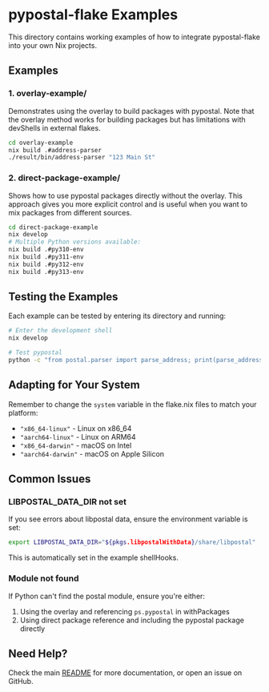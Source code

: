 # pypostal-flake Examples

This directory contains working examples of how to integrate pypostal-flake into your own Nix projects.

## Examples

### 1. overlay-example/

Demonstrates using the overlay to build packages with pypostal. Note that the overlay method works for building packages but has limitations with devShells in external flakes.

```bash
cd overlay-example
nix build .#address-parser
./result/bin/address-parser "123 Main St"
```

### 2. direct-package-example/

Shows how to use pypostal packages directly without the overlay. This approach gives you more explicit control and is useful when you want to mix packages from different sources.

```bash
cd direct-package-example
nix develop
# Multiple Python versions available:
nix build .#py310-env
nix build .#py311-env
nix build .#py312-env
nix build .#py313-env
```

## Testing the Examples

Each example can be tested by entering its directory and running:

```bash
# Enter the development shell
nix develop

# Test pypostal
python -c "from postal.parser import parse_address; print(parse_address('123 Main St, San Francisco, CA 94102'))"
```

## Adapting for Your System

Remember to change the `system` variable in the flake.nix files to match your platform:
- `"x86_64-linux"` - Linux on x86_64
- `"aarch64-linux"` - Linux on ARM64
- `"x86_64-darwin"` - macOS on Intel
- `"aarch64-darwin"` - macOS on Apple Silicon

## Common Issues

### LIBPOSTAL_DATA_DIR not set

If you see errors about libpostal data, ensure the environment variable is set:

```bash
export LIBPOSTAL_DATA_DIR="${pkgs.libpostalWithData}/share/libpostal"
```

This is automatically set in the example shellHooks.

### Module not found

If Python can't find the postal module, ensure you're either:
1. Using the overlay and referencing `ps.pypostal` in withPackages
2. Using direct package reference and including the pypostal package directly

## Need Help?

Check the main [README](../README.md) for more documentation, or open an issue on GitHub.